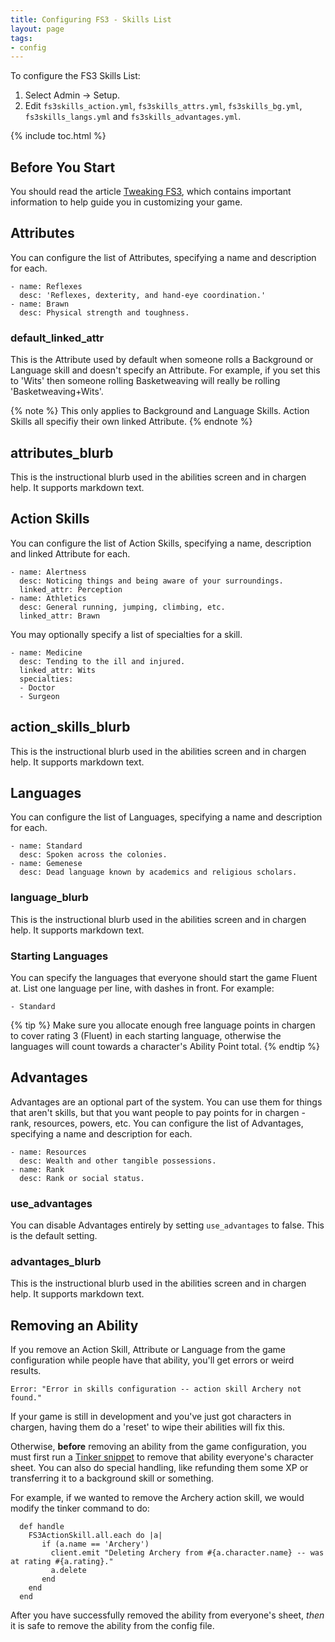 ```yaml
---
title: Configuring FS3 - Skills List
layout: page
tags:
- config
---
```


To configure the FS3 Skills List:

1. Select Admin -> Setup.
2. Edit `fs3skills_action.yml`, `fs3skills_attrs.yml`, `fs3skills_bg.yml`, `fs3skills_langs.yml` and `fs3skills_advantages.yml`.

{% include toc.html %}

## Before You Start

You should read the article [Tweaking FS3](http://aresmush.com/fs3/fs3-3/tweaking-fs3.html), which contains important information to help guide you in customizing your game.

## Attributes

You can configure the list of Attributes, specifying a name and description for each.

    - name: Reflexes
      desc: 'Reflexes, dexterity, and hand-eye coordination.'
    - name: Brawn
      desc: Physical strength and toughness.

### default_linked_attr

This is the Attribute used by default when someone rolls a Background or Language skill and doesn't specify an Attribute.  For example, if you set this to 'Wits' then someone rolling Basketweaving will really be rolling 'Basketweaving+Wits'.

{% note %} 
This only applies to Background and Language Skills.  Action Skills all specifiy their own linked Attribute.
{% endnote %}

## attributes_blurb

This is the instructional blurb used in the abilities screen and in chargen help.  It supports markdown text.

## Action Skills

You can configure the list of Action Skills, specifying a name, description and linked Attribute for each.

    - name: Alertness
      desc: Noticing things and being aware of your surroundings.
      linked_attr: Perception
    - name: Athletics
      desc: General running, jumping, climbing, etc.
      linked_attr: Brawn

You may optionally specify a list of specialties for a skill.

    - name: Medicine
      desc: Tending to the ill and injured.
      linked_attr: Wits
      specialties:
      - Doctor
      - Surgeon

## action_skills_blurb

This is the instructional blurb used in the abilities screen and in chargen help.  It supports markdown text.

## Languages

You can configure the list of Languages, specifying a name and description for each.

    - name: Standard
      desc: Spoken across the colonies.
    - name: Gemenese
      desc: Dead language known by academics and religious scholars.

### language_blurb

This is the instructional blurb used in the abilities screen and in chargen help.  It supports markdown text.

### Starting Languages

You can specify the languages that everyone should start the game Fluent at.  List one language per line, with dashes in front.  For example:

    - Standard

{% tip %} 
Make sure you allocate enough free language points in chargen to cover rating 3 (Fluent) in each starting language, otherwise the languages will count towards a character's Ability Point total.
{% endtip %}

## Advantages

Advantages are an optional part of the system.  You can use them for things that aren't skills, but that you want people to pay points for in chargen - rank, resources, powers, etc.   You can configure the list of Advantages, specifying a name and description for each.

    - name: Resources
      desc: Wealth and other tangible possessions.
    - name: Rank
      desc: Rank or social status.

### use_advantages

You can disable Advantages entirely by setting `use_advantages` to false.  This is the default setting.

### advantages_blurb

This is the instructional blurb used in the abilities screen and in chargen help.  It supports markdown text.

## Removing an Ability

If you remove an Action Skill, Attribute or Language from the game configuration while people have that ability, you'll get errors or weird results.

    Error: "Error in skills configuration -- action skill Archery not found."

If your game is still in development and you've just got characters in chargen, having them do a 'reset' to wipe their abilities will fix this.

Otherwise, **before** removing an ability from the game configuration, you must first run a [Tinker snippet](/tutorials/code/tinker.html) to remove that ability everyone's character sheet.  You can also do special handling, like refunding them some XP or transferring it to a background skill or something.  

For example, if we wanted to remove the Archery action skill, we would modify the tinker command to do:

      def handle
        FS3ActionSkill.all.each do |a|
           if (a.name == 'Archery')
             client.emit "Deleting Archery from #{a.character.name} -- was at rating #{a.rating}."
             a.delete
           end
        end
      end

After you have successfully removed the ability from everyone's sheet, *then* it is safe to remove the ability from the config file.